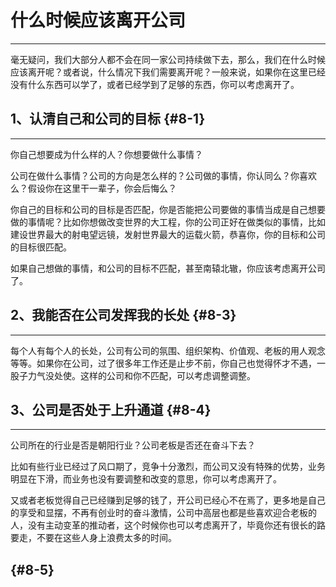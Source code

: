 # 什么时候应该离开公司

---

毫无疑问，我们大部分人都不会在同一家公司持续做下去，那么，我们在什么时候应该离开呢？或者说，什么情况下我们需要离开呢？一般来说，如果你在这里已经没有什么东西可以学了，或者已经学到了足够的东西，你可以考虑离开了。

## 1、认清自己和公司的目标 {#8-1}

---

你自己想要成为什么样的人？你想要做什么事情？

公司在做什么事情？公司的方向是怎么样的？公司做的事情，你认同么？你喜欢么？假设你在这里干一辈子，你会后悔么？

你自己的目标和公司的目标是否匹配，你是否能把公司要做的事情当成是自己想要做的事情呢？比如你想做改变世界的大工程，你的公司正好在做类似的事情，比如建设世界最大的射电望远镜，发射世界最大的运载火箭，恭喜你，你的目标和公司的目标很匹配。

如果自己想做的事情，和公司的目标不匹配，甚至南辕北辙，你应该考虑离开公司了。

## 2、我能否在公司发挥我的长处 {#8-3}

---

每个人有每个人的长处，公司有公司的氛围、组织架构、价值观、老板的用人观念等等。如果你在公司，过了很多年工作还是止步不前，你自己也觉得怀才不遇，一股子力气没处使。这样的公司和你不匹配，可以考虑调整调整。

## 3、公司是否处于上升通道 {#8-4}

---

公司所在的行业是否是朝阳行业？公司老板是否还在奋斗下去？

比如有些行业已经过了风口期了，竞争十分激烈，而公司又没有特殊的优势，业务明显在下滑，而业务也没有要调整和改变的意思，你可以考虑离开了。

又或者老板觉得自己已经赚到足够的钱了，开公司已经心不在焉了，更多地是自己的享受和显摆，不再有创业时的奋斗激情，公司中高层也都是些喜欢迎合老板的人，没有主动变革的推动者，这个时候你也可以考虑离开了，毕竟你还有很长的路要走，不要在这些人身上浪费太多的时间。

##  {#8-5}




